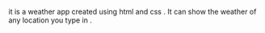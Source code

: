 it is a weather app created using html and css . It can show the weather of any location you type in .
